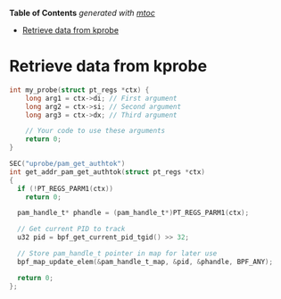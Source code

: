 <!-- START OF TOC !DO NOT EDIT THIS CONTENT MANUALLY-->
**Table of Contents**  *generated with [mtoc](https://github.com/containerscrew/mtoc)*
- [Retrieve data from kprobe](#retrieve-data-from-kprobe)
<!-- END OF TOC -->
# Retrieve data from kprobe

```c
int my_probe(struct pt_regs *ctx) {
    long arg1 = ctx->di; // First argument
    long arg2 = ctx->si; // Second argument
    long arg3 = ctx->dx; // Third argument

    // Your code to use these arguments
    return 0;
}
```

```c
SEC("uprobe/pam_get_authtok")
int get_addr_pam_get_authtok(struct pt_regs *ctx)
{
  if (!PT_REGS_PARM1(ctx))
    return 0;

  pam_handle_t* phandle = (pam_handle_t*)PT_REGS_PARM1(ctx);

  // Get current PID to track
  u32 pid = bpf_get_current_pid_tgid() >> 32;

  // Store pam_handle_t pointer in map for later use
  bpf_map_update_elem(&pam_handle_t_map, &pid, &phandle, BPF_ANY);

  return 0;
};
```

